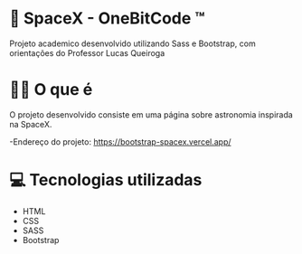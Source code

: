 # 🔴​ SpaceX - OneBitCode ™

Projeto academico desenvolvido utilizando Sass e Bootstrap, com orientações do Professor Lucas Queiroga

# 👨‍💻 O que é

O projeto desenvolvido consiste em uma página sobre astronomia inspirada na SpaceX.

-Endereço do projeto: https://bootstrap-spacex.vercel.app/

# 💻 Tecnologias utilizadas

<ul>
  <li>HTML</li>
  <li>CSS</li>
  <li>SASS</li>
  <li>Bootstrap</li>
</ul>

